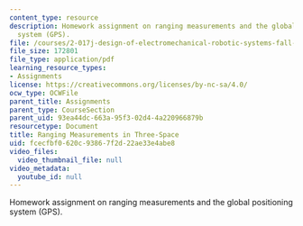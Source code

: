 ```yaml
---
content_type: resource
description: Homework assignment on ranging measurements and the global positioning
  system (GPS).
file: /courses/2-017j-design-of-electromechanical-robotic-systems-fall-2009/fcecfbf0620c93867f2d22ae33e4abe8_MIT2_017JF09_p12.pdf
file_size: 172801
file_type: application/pdf
learning_resource_types:
- Assignments
license: https://creativecommons.org/licenses/by-nc-sa/4.0/
ocw_type: OCWFile
parent_title: Assignments
parent_type: CourseSection
parent_uid: 93ea44dc-663a-95f3-02d4-4a220966879b
resourcetype: Document
title: Ranging Measurements in Three-Space
uid: fcecfbf0-620c-9386-7f2d-22ae33e4abe8
video_files:
  video_thumbnail_file: null
video_metadata:
  youtube_id: null
---
```

Homework assignment on ranging measurements and the global positioning system (GPS).
